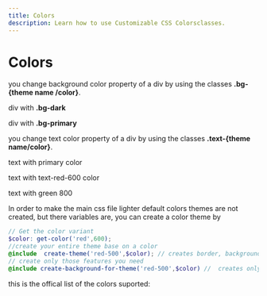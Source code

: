 ```yaml
---
title: Colors
description: Learn how to use Customizable CSS Colorsclasses.
---
```


# Colors

you change background color property of a div by using the classes **.bg-{theme name /color}**.

<div class="row mb-4">
                        <div class="inline-block p-12 bg-dark w-1/2 w-md-12/12">
                            <p class="">
                                div with <b>.bg-dark</b>
                            </p>
                        </div>
                        <div class="inline-block p-12 bg-primary w-1/2 w-md-12/12">
                            <p class="">
                                div with <b>.bg-primary</b>
                            </p>
                        </div>
                    </div>

you change text color property of a div by using the classes **.text-{theme name/color}**.


<div class="b p-4 mb-4">
                        <p class="text-primary ">
                            text with primary color
                        </p>
                        <p class="text-red-600 ">
                            text with text-red-600 color
                        </p>
                        <p class="text-green-800 ">
                            text with green 800
                        </p>
                    </div>
In order to make the main css file lighter default colors themes are not created, but there variables are, you can create a 
color theme by

```scss
// Get the color variant 
$color: get-color('red',600);
//create your entire theme base on a color
@include  create-theme('red-500',$color); // creates border, background, text color, hovers navbar color
// create only those features you need
@include create-background-for-theme('red-500',$color) //  creates only bg-red-500 class for background
```

this is the offical list of the colors suported:
